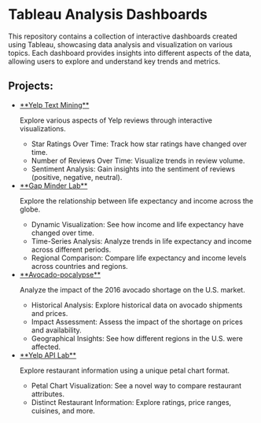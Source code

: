<!DOCTYPE html>
<html lang="en">
<head>
  <meta charset="UTF-8">
  <meta name="viewport" content="width=device-width, initial-scale=1.0">

</head>
<body>
  <h1>Tableau Analysis Dashboards</h1>
  
  <p>This repository contains a collection of interactive dashboards created using Tableau, showcasing data analysis and visualization on various topics. Each dashboard provides insights into different aspects of the data, allowing users to explore and understand key trends and metrics.</p>
  
  <h2>Projects:</h2>
  
  <ul>
    <li>
      <a href="https://public.tableau.com/app/profile/chun.ling.chen6330/vizzes">**Yelp Text Mining**</a>
      <p>Explore various aspects of Yelp reviews through interactive visualizations.</p>
      <ul>
        <li>Star Ratings Over Time: Track how star ratings have changed over time.</li>
        <li>Number of Reviews Over Time: Visualize trends in review volume.</li>
        <li>Sentiment Analysis: Gain insights into the sentiment of reviews (positive, negative, neutral).</li>
      </ul>
    </li>
    <li>
      <a href="https://public.tableau.com/views/Book1_17101536454820/LifeExpectancyvs_Income?:language=en-US&:sid=&:display_count=n&:origin=viz_share_link">**Gap Minder Lab**</a>
      <p>Explore the relationship between life expectancy and income across the globe.</p>
      <ul>
        <li>Dynamic Visualization: See how income and life expectancy have changed over time.</li>
        <li>Time-Series Analysis: Analyze trends in life expectancy and income across different periods.</li>
        <li>Regional Comparison: Compare life expectancy and income levels across countries and regions.</li>
      </ul>
    </li>
    <li>
      <a href="https://public.tableau.com/views/Avocado_17101540623650/Avocado?:language=en-US&:sid=&:display_count=n&:origin=viz_share_link">**Avocado-pocalypse**</a>
      <p>Analyze the impact of the 2016 avocado shortage on the U.S. market.</p>
      <ul>
        <li>Historical Analysis: Explore historical data on avocado shipments and prices.</li>
        <li>Impact Assessment: Assess the impact of the shortage on prices and availability.</li>
        <li>Geographical Insights: See how different regions in the U.S. were affected.</li>
      </ul>
    </li>
    <li>
      <a href="https://public.tableau.com/views/ExcelYelpAPILab/BlacksburgDining?:language=en-US&:sid=&:display_count=n&:origin=viz_share_link">**Yelp API Lab**</a>
      <p>Explore restaurant information using a unique petal chart format.</p>
      <ul>
        <li>Petal Chart Visualization: See a novel way to compare restaurant attributes.</li>
        <li>Distinct Restaurant Information: Explore ratings, price ranges, cuisines, and more.</li>
      </ul>
    </li>
  </ul>
</body>
</html>
